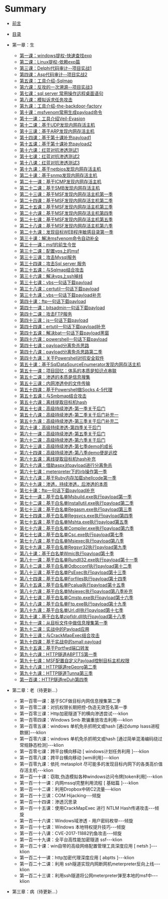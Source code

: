 # Summary

* [前言](README.md)
* [目录](Contents.md)
* 第一章：生
    * [第一课：windows提权-快速查找exp](Chapter1/1_windows提权-快速查找exp.md)
    * [第二课：Linux提权-依赖exp篇](Chapter1/2_Linux提权-依赖exp篇.md)  
    * [第三课：Delphi代码审计--项目实战1](Chapter1/3_Delphi代码审计--项目实战1.md)  
    * [第四课：Asp代码审计--项目实战2](Chapter1/4_Asp代码审计--项目实战2.md)  
    * [第五课：工具介绍-Sqlmap](Chapter1/5_工具介绍-Sqlmap.md)  
    * [第六课：反攻的一次溯源--项目实战3](Chapter1/6_反攻的一次溯源--项目实战3.md)  
    * [第七课：sql server 常用操作远程桌面语句](Chapter1/7_sqlServer常用操作远程桌面语句.md)  
    * [第八课：模拟诉求任务攻击](Chapter1/8_模拟诉求任务攻击.md)  
    * [第九课：工具介绍-the-backdoor-factory](Chapter1/9_工具介绍-the-backdoor-factory.md)  
    * [第十课：msfvenom常用生成payload命令](Chapter1/10_msfvenom常用生成payload命令.md)
    * [第十一课：工具介绍Veil-Evasion](Chapter1/11_工具介绍Veil-Evasion.md)  
    * [第十二课：基于UDP发现内网存活主机](Chapter1/12_基于UDP发现内网存活主机.md)  
    * [第十三课：基于ARP发现内网存活主机](Chapter1/13_基于ARP发现内网存活主机.md)  
    * [第十四课：基于第十课补充payload1](Chapter1/14_基于第十课补充payload1.md)  
    * [第十五课：基于第十课补充payload2](Chapter1/15_基于第十课补充payload2.md)  
    * [第十六课：红蓝对抗渗透测试1](Chapter1/16_红蓝对抗渗透测试1.md)  
    * [第十七课：红蓝对抗渗透测试2](Chapter1/17_红蓝对抗渗透测试2.md)  
    * [第十八课：红蓝对抗渗透测试3](Chapter1/18_红蓝对抗渗透测试3.md)  
    * [第十九课：基于netbios发现内网存活主机](Chapter1/19_基于netbios发现内网存活主机.md)  
    * [第二十课：基于snmp发现内网存活主机](Chapter1/20_基于snmp发现内网存活主机.md)
    * [第二十一课：基于ICMP发现内网存活主机](Chapter1/21-30/21_基于ICMP发现内网存活主机.md)  
    * [第二十二课：基于SMB发现内网存活主机](Chapter1/21-30/22_基于SMB发现内网存活主机.md)  
    * [第二十三课：基于MSF发现内网存活主机第一季](Chapter1/21-30/23_基于MSF发现内网存活主机第一季.md)  
    * [第二十四课：基于MSF发现内网存活主机第二季](Chapter1/21-30/24_基于MSF发现内网存活主机第二季.md)  
    * [第二十五课：基于MSF发现内网存活主机第三季 ](Chapter1/21-30/25_基于MSF发现内网存活主机第三季.md)  
    * [第二十六课：基于MSF发现内网存活主机第四季](Chapter1/21-30/26_基于MSF发现内网存活主机第四季.md)  
    * [第二十七课：基于MSF发现内网存活主机第五季 ](Chapter1/21-30/27_基于MSF发现内网存活主机第五季.md)  
    * [第二十八课：基于MSF发现内网存活主机第六季](Chapter1/21-30/28_基于MSF发现内网存活主机第六季.md)  
    * [第二十九课：发现目标WEB程序敏感目录第一季](Chapter1/21-30/29_发现目标WEB程序敏感目录第一季.md)  
    * [第三十课：解决msfvenom命令自动补全](Chapter1/21-30/30_解决msfvenom命令自动补全.md)
    * [第三十一课：msf的前生今世](Chapter1/31_msf的前生今世.md)  
    * [第三十二课：配置vps上的msf](Chapter1/32_配置vps上的msf.md)
    * [第三十三课：攻击Mysql服务](Chapter1/33_攻击Mysql服务.md)  
    * [第三十四课：攻击Sql server 服务](Chapter1/34_攻击SqlServer服务.md)  
    * [第三十五课：与Sqlmap结合攻击](Chapter1/35_与Sqlmap结合攻击.md)  
    * [第三十六课：解决vps上ssh掉线](Chapter1/36_解决vps上ssh掉线.md)  
    * [第三十七课：vbs一句话下载payload](Chapter1/37_vbs一句话下载payload.md)  
    * [第三十八课：certutil一句话下载payload](Chapter1/38_certutil一句话下载payload.md)  
    * [第三十九课：vbs一句话下载payload补充](Chapter1/39_vbs一句话下载payload补充.md)  
    * [第四十课：ftp一句话下载payload](Chapter1/40_ftp一句话下载payload.md)
    * [第四十一课：bitsadmin一句话下载payload](Chapter1/41_bitsadmin一句话下载payload.md)  
    * [第四十二课：攻击FTP服务](Chapter1/42_攻击FTP服务.md)  
    * [第四十三课：js一句话下载payload](Chapter1/43_js一句话下载payload.md)  
    * [第四十四课：ertutil一句话下载payload补充](Chapter1/44_ertutil一句话下载payload补充.md)  
    * [第四十五课：解决bat一句话下载payload黑窗](Chapter1/45_解决bat一句话下载payload黑窗.md)  
    * [第四十六课：powershell一句话下载payload](Chapter1/46_powershell一句话下载payload.md)  
    * [第四十七课：payload分离免杀思路](Chapter1/47_payload分离免杀思路.md)  
    * [第四十八课：payload分离免杀思路第二季](Chapter1/48_payload分离免杀思路第二季.md)  
    * [第四十九课：关于Powershell对抗安全软件](Chapter1/49_关于Powershell对抗安全软件.md)  
    * [第五十课：基于SqlDataSourceEnumerator发现内网存活主机](Chapter1/50_基于SqlDataSourceEnumerator发现内网存活主机.md)
    * [第五十一课：项目回忆：体系的本质是知识点串联](Chapter1/51_项目回忆：体系的本质是知识点串联.md)  
    * [第五十二课：渗透的本质是信息搜集](Chapter1/52_渗透的本质是信息搜集.md)  
    * [第五十三课：内网渗透中的文件传输](Chapter1/53_内网渗透中的文件传输.md)  
    * [第五十四课：基于Powershell做Socks 4-5代理](Chapter1/54_基于Powershell做Socks4-5代理.md)  
    * [第五十五课：与Smbmap结合攻击](Chapter1/55_与Smbmap结合攻击.md)  
    * [第五十六课：离线提取目标机hash](Chapter1/56_离线提取目标机hash.md)  
    * [第五十七课：高级持续渗透-第一季关于后门](Chapter1/57_高级持续渗透-第一季关于后门.md)  
    * [第五十八课：高级持续渗透-第二季关于后门补充一](Chapter1/58_高级持续渗透-第二季关于后门补充一.md)  
    * [第五十九课：高级持续渗透-第三季关于后门补充二](Chapter1/59_高级持续渗透-第三季关于后门补充二.md)  
    * [第六十课：高级持续渗透-第四季关于后门](Chapter1/60_高级持续渗透-第四季关于后门.md)
    * [第六十一课：高级持续渗透-第五季关于后门](Chapter1/61-70/61_高级持续渗透-第五季关于后门.md)  
    * [第六十二课：高级持续渗透-第六季关于后门](Chapter1/61-70/62_高级持续渗透-第六季关于后门.md)  
    * [第六十三课：高级持续渗透-第七季demo的成长](Chapter1/61-70/63_高级持续渗透-第七季demo的成长.md)  
    * [第六十四课：高级持续渗透-第八季demo便是远控](Chapter1/61-70/64_高级持续渗透-第八季demo便是远控.md)  
    * [第六十五课：离线提取目标机hash补充](Chapter1/61-70/65_离线提取目标机hash补充.md)  
    * [第六十六课：借助aspx对payload进行分离免杀](Chapter1/61-70/66_借助aspx对payload进行分离免杀.md)  
    * [第六十七课：meterpreter下的irb操作第一季](Chapter1/61-70/67_meterpreter下的irb操作第一季.md)  
    * [第六十八课：基于Ruby内存加载shellcode第一季](Chapter1/61-70/68_基于Ruby内存加载shellcode第一季.md)  
    * [第六十九课：渗透，持续渗透，后渗透的本质](Chapter1/61-70/69_渗透-持续渗透-后渗透的本质.md)  
    * [第七十课：ftp一句话下载payload补充](Chapter1/61-70/70_ftp一句话下载payload补充.md)
    * [第七十一课：基于白名单Msbuild.exe执行payload第一季](Chapter1/71-80/71_基于白名单Msbuild.exe执行payload第一季.md)  
    * [第七十二课：基于白名单Installutil.exe执行payload第二季](Chapter1/71-80/72_基于白名单Installutil.exe执行payload第二季.md)  
    * [第七十三课：基于白名单Regasm.exe执行payload第三季](Chapter1/71-80/73_基于白名单Regasm.exe执行payload第三季.md)  
    * [第七十四课：基于白名单Regsvcs.exe执行payload第四季 ](Chapter1/71-80/74_基于白名单regsvcs.exe执行payload第四季.md)  
    * [第七十五课：基于白名单Mshta.exe执行payload第五季](Chapter1/71-80/75_基于白名单Mshta.exe执行payload第五季.md)  
    * [第七十六课：基于白名单Compiler.exe执行payload第六季](Chapter1/71-80/76_基于白名单Compiler.exe执行payload第六季.md)  
    * [第七十七课：基于白名单Csc.exe执行payload第七季](Chapter1/71-80/77_基于白名单Csc.exe执行payload第七季.md)  
    * [第七十八课：基于白名单Msiexec执行payload第八季](Chapter1/71-80/78_基于白名单Msiexec执行payload第八季.md)  
    * [第七十九课：基于白名单Regsvr32执行payload第九季](Chapter1/71-80/79_基于白名单Regsvr32执行payload第九季.md)  
    * [第八十课：基于白名单Wmic执行payload第十季](Chapter1/71-80/80_基于白名单Wmic执行payload第十季.md)
    * [第八十一课：基于白名单Rundll32.exe执行payload第十一季](Chapter1/81-90/81_基于白名单Rundll32.exe执行payload第十一季.md)  
    * [第八十二课：基于白名单Odbcconf执行payload第十二季](Chapter1/81-90/82_基于白名单Odbcconf执行payload第十二季.md)  
    * [第八十三课：基于白名单PsExec执行payload第十三季 ](Chapter1/81-90/83_基于白名单PsExec执行payload第十三季.md)  
    * [第八十四课：基于白名单Forfiles执行payload第十四季](Chapter1/81-90/84_基于白名单Forfiles执行payload第十四季.md)  
    * [第八十五课：基于白名单Pcalua执行payload第十五季](Chapter1/81-90/85_基于白名单Pcalua执行payload第十五季.md)  
    * [第八十六课：基于白名单Msiexec执行payload第八季补充](Chapter1/81-90/86_基于白名单Msiexec执行payload第八季补充.md)  
    * [第八十七课：基于白名单Cmstp.exe执行payload第十六季](Chapter1/81-90/87_基于白名单Cmstp.exe执行payload第十六季.md)  
    * [第八十八课：基于白名单Ftp.exe执行payload第十九季](Chapter1/81-90/88_基于白名单Ftp.exe执行payload第十九季.md)  
    * [第八十九课：基于白名单Url.dll执行payload第十七季](Chapter1/81-90/89_基于白名单Url.dll执行payload第十七季.md)  
    * [第九十课：基于白名单zipfldr.dll执行payload第十八季](Chapter1/81-90/90_基于白名单zipfldr.dll执行payload第十八季.md)
    * [第九十一课：从目标文件中做信息搜集第一季](Chapter1/91-100/91_从目标文件中做信息搜集第一季.md)  
    * [第九十二课：实战中的Payload应用](Chapter1/91-100/92_实战中的Payload应用.md)  
    * [第九十三课：与CrackMapExec结合攻击](Chapter1/91-100/93_与CrackMapExec结合攻击.md)  
    * [第九十四课：基于实战中的small payload](Chapter1/91-100/94_基于实战中的small-payload.md)  
    * [第九十五课：基于Portfwd端口转发](Chapter1/91-100/95_基于Portfwd端口转发.md)  
    * [第九十六课：HTTP隧道ABPTTS第一季](Chapter1/91-100/96_HTTP隧道ABPTTS第一季.md)  
    * [第九十七课：MSF配置自定义Payload控制目标主机权限](Chapter1/91-100/97_MSF配置自定义Payload控制目标主机权限.md)  
    * [第九十八课：HTTP隧道reGeorg第二季](Chapter1/91-100/98_HTTP隧道reGeorg第二季.md)  
    * [第九十九课：HTTP隧道Tunna第三季](Chapter1/91-100/99_HTTP隧道Tunna第三季.md)  
    * [第一百课：HTTP隧道reDuh第四季](Chapter1/91-100/100_HTTP隧道reDuh第四季.md)
* 第二章：老（待更新...）
    * 第一百零一课：基于SCF做目标内网信息搜集第二季
    * 第一百零二课：对抗权限长期把控-伪造无效签名第一季
    * 第一百零三课：Http加密隧道下的横向渗透尝试---klion
    * 第一百零四课：Windows Smb 欺骗重放攻击利用---klion
    * 第一百零五课：windows 单机免杀抓明文或hash [通过dump lsass进程数据]---klion
    * 第一百零六课：windows 单机免杀抓明文或hash [通过简单混淆编码绕过常规静态检测]---klion
    * 第一百零七课：跨平台横向移动 [ windows计划任务利用 ]---klion
    * 第一百零八课：跨平台横向移动 [wmi利用]---klion
    * 第一百零九课：依托 metasploit 尽可能多的发现目标内网下的各类高价值存活主机---klion
    * 第一百一十课：窃取,伪造模拟各种windows访问令牌[token利用]---klion
    * 第一百一十一课：内网mssql完整利用流程 [ 基础篇 ]---klion
    * 第一百一十二课：利用Dropbox中转C2流量---klion
    * 第一百一十三课：COM Hijacking---倾旋
    * 第一百一十四课：渗透沉思录
    * 第一百一十五课：使用CrackMapExec 进行 NTLM Hash传递攻击---倾旋
    * 第一百一十六课：Windows域渗透 - 用户密码枚举---倾旋
    * 第一百一十七课：Windows 本地特权提升技巧---倾旋
    * 第一百一十八课：CVE-2017-11882钓鱼攻击---倾旋
    * 第一百一十九课：全平台高性能加密隧道 ssf---klion
    * 第一百二十课：win自带的高级网络配置管理工具深度应用 [ netsh ]---klion
    * 第一百二十一课：http加密代理深度应用 [ abptts ]---klion
    * 第一百二十二课：利用 ssh隧道实现内网断网机meterpreter反向上线---klion
    * 第一百二十三课：利用ssh隧道将公网meterpreter弹至本地的msf中---klion
    
* 第三章：病（待更新...）

